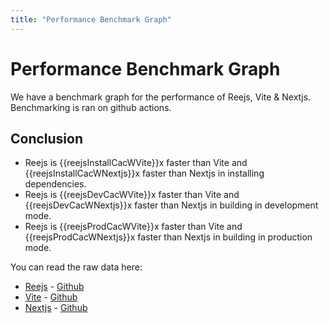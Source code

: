 ```yaml
---
title: "Performance Benchmark Graph"
---
```


# Performance Benchmark Graph

We have a benchmark graph for the performance of Reejs, Vite & Nextjs. Benchmarking is ran on github actions.

  <div class="container">
    <Bar v-if="loaded" :data="chartData" />
  </div>
  
<script>
import { Bar } from 'vue-chartjs'
import { Chart as ChartJS, Title, Tooltip, Legend, BarElement, CategoryScale, LinearScale } from 'chart.js'

ChartJS.register(Title, Tooltip, Legend, BarElement, CategoryScale, LinearScale)

export default {
name: 'BarChart',
components: { Bar },
data: () => ({
loaded: false,
chartData: null
}),
async mounted () {
this.loaded = false

    try {
      const reejs = await fetch('https://rovelstars.github.io/reejs/benchmarks.json')
      const vite = await fetch('https://renhiyama.github.io/vite-benchmark/benchmarks.json')
      const nextjs = await fetch('https://renhiyama.github.io/nextjs-benchmark/benchmarks.json')

      function parseData(data,field){
        let {results} = data[0];
        return results.find((result) => result.name === field)?.mean;
      }

      const reejsData = await reejs.json()
      const viteData = await vite.json()
      const nextjsData = await nextjs.json()

      this.chartData = {
        labels: ['Reejs', 'Vite', 'Nextjs'],
        datasets: [
          {
            label: 'Install dependencies (s)',
            backgroundColor: ['#FF6384', '#36A2EB', '#FFCE56'],
            data: [
              parseData(reejsData,'Install dependencies'),
              parseData(viteData,'Install dependencies'),
              parseData(nextjsData,'Install dependencies')
            ]
          },
          {
            label: 'Build [Dev Mode] (s)',
            backgroundColor: ['#FF6384', '#36A2EB', '#FFCE56'],
            data: [
              parseData(reejsData,'Packit - Node [DEV]'),
              parseData(viteData,'Vite - Node [DEV]'),
              parseData(nextjsData,'Nextjs - Node [DEV]')
            ]
          },
          {
            label: 'Build [Prod Mode] (s)',
            backgroundColor: ['#FF6384', '#36A2EB', '#FFCE56'],
            data: [
              parseData(reejsData,'Packit - Node [PROD]'),
              parseData(viteData,'Vite - Node [PROD]'),
              parseData(nextjsData,'Nextjs - Node [PROD]')
            ]
          }
        ]
      }
      this.reejsInstallCacWVite = (parseData(viteData,'Install dependencies') / parseData(reejsData,'Install dependencies')).toFixed(2)
      this.reejsInstallCacWNextjs = (parseData(nextjsData,'Install dependencies') / parseData(reejsData,'Install dependencies')).toFixed(2)
      this.reejsDevCacWVite = (parseData(viteData,'Vite - Node [DEV]') / parseData(reejsData,'Packit - Node [DEV]')).toFixed(2)
      this.reejsDevCacWNextjs = (parseData(nextjsData,'Nextjs - Node [DEV]') / parseData(reejsData,'Packit - Node [DEV]')).toFixed(2)
      this.reejsProdCacWVite = (parseData(viteData,'Vite - Node [PROD]') / parseData(reejsData,'Packit - Node [PROD]')).toFixed(2)
      this.reejsProdCacWNextjs = (parseData(nextjsData,'Nextjs - Node [PROD]') / parseData(reejsData,'Packit - Node [PROD]')).toFixed(2)
      
      this.loaded = true
    } catch (e) {
      console.error(e)
    }

}
}
</script>

<!-- show the conclusion generated -->

## Conclusion

- Reejs is {{reejsInstallCacWVite}}x faster than Vite and {{reejsInstallCacWNextjs}}x faster than Nextjs in installing dependencies.
- Reejs is {{reejsDevCacWVite}}x faster than Vite and {{reejsDevCacWNextjs}}x faster than Nextjs in building in development mode.
- Reejs is {{reejsProdCacWVite}}x faster than Vite and {{reejsProdCacWNextjs}}x faster than Nextjs in building in production mode.

You can read the raw data here:

- [Reejs](https://rovelstars.github.io/reejs/benchmarks.json) - [Github](https://github.com/rovelstars/reejs)
- [Vite](https://renhiyama.github.io/vite-benchmark/benchmarks.json) - [Github](https://github.com/renhiyama/vite-benchmark)
- [Nextjs](https://renhiyama.github.io/nextjs-benchmark/benchmarks.json) - [Github](https://github.com/renhiyama/nextjs-benchmark)
